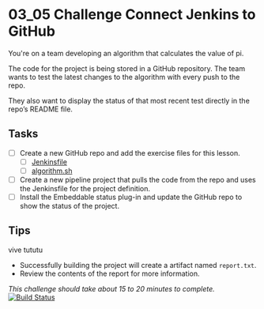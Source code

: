 # 03_05 Challenge Connect Jenkins to GitHub

You're on a team developing an algorithm that calculates the value of pi.

The code for the project is being stored in a GitHub repository. The team wants to test the latest changes to the algorithm with every push to the repo.

They also want to display the status of that most recent test directly in the repo’s README file.

## Tasks

- [ ] Create a new GitHub repo and add the exercise files for this lesson.
  - [ ] [Jenkinsfile](./Jenkinsfile)
  - [ ] [algorithm.sh](./algorithm.sh)
- [ ] Create a new pipeline project that pulls the code from the repo and uses the Jenkinsfile for the project definition.
- [ ] Install the Embeddable status plug-in and update the GitHub repo to show the status of the project.

## Tips

vive tututu

- Successfully building the project will create a artifact named `report.txt`.
- Review the contents of the report for more information.

_*This challenge should take about 15 to 20 minutes to complete.*_
[![Build Status](http://ec2-52-1-224-108.compute-1.amazonaws.com/buildStatus/icon?job=pi)](http://ec2-52-1-224-108.compute-1.amazonaws.com/job/pi/)
